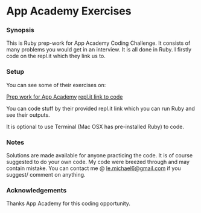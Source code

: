 # App Academy Exercises

### Synopsis
This is Ruby prep-work for App Academy Coding Challenge. It consists of many problems you would get in an interview. It is all done in Ruby. I firstly code on the repl.it which they link us to.

### Setup

You can see some of their exercises on:

[Prep work for App Academy](http://prepwork.appacademy.io/coding-test-1/practice-problems/)
[repl.it link to code](https://repl.it/)

You can code stuff by their provided repl.it link which you can run Ruby and see their outputs.

It is optional to use Terminal (Mac OSX has pre-installed Ruby) to code.


### Notes
Solutions are made available for anyone practicing the code. It is of course suggested to do your own code.
My code were breezed through and may contain mistake. You can contact me @ le.michael6@gmail.com if you suggest/ comment on anything.

### Acknowledgements
Thanks App Academy for this coding opportunity.
